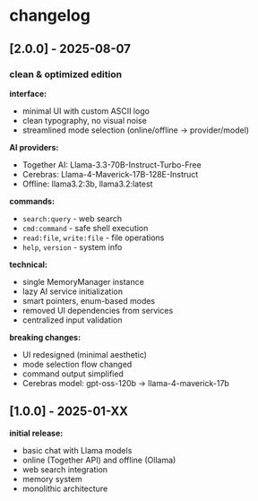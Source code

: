 # changelog

## [2.0.0] - 2025-08-07

### clean & optimized edition

**interface:**
* minimal UI with custom ASCII logo
* clean typography, no visual noise
* streamlined mode selection (online/offline → provider/model)

**AI providers:**
* Together AI: Llama-3.3-70B-Instruct-Turbo-Free
* Cerebras: Llama-4-Maverick-17B-128E-Instruct
* Offline: llama3.2:3b, llama3.2:latest

**commands:**
* `search:query` - web search
* `cmd:command` - safe shell execution
* `read:file`, `write:file` - file operations
* `help`, `version` - system info

**technical:**
* single MemoryManager instance
* lazy AI service initialization
* smart pointers, enum-based modes
* removed UI dependencies from services
* centralized input validation

**breaking changes:**
* UI redesigned (minimal aesthetic)
* mode selection flow changed
* command output simplified
* Cerebras model: gpt-oss-120b → llama-4-maverick-17b

## [1.0.0] - 2025-01-XX

**initial release:**
* basic chat with Llama models
* online (Together API) and offline (Ollama)
* web search integration
* memory system
* monolithic architecture
